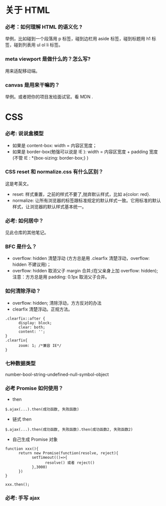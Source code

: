 
# 关于 HTML

### 必考：如何理解 HTML 的语义化 ?
举例，比如碰到一个段落用 p 标签，碰到边栏用 aside 标签，碰到标题用 h1 标签，碰到列表用 ul ol li 标签。

### meta viewport 是做什么的？怎么写?
用来适配移动端。
<meta name="viewport" content=" width=device-width, initial-scale=1.0 user-scalable=no
      maximum-scale=1.0 minimum-scale=1.0">

### canvas 是用来干嘛的？
举例。或者把你的项目发给面试官。看 MDN .

# CSS

### 必考: 说说盒模型
- 如果是 content-box: width = 内容区宽度；
- 如果是 border-box(勉强可以说是 IE ): width = 内容区宽度 + padding 宽度(不管 IE : *{box-sizing: border-box;} )

### CSS reset 和 normalize.css 有什么区别？
这是考英文。
- reset: 样式重置，之前的样式不要了,抛弃默认样式，比如 a{color: red}.
- normalize: 让所有浏览器的标签跟标准规定的默认样式一致。它用标准的默认样式，让浏览器的默认样式基本统一。

### 必考: 如何居中？
见此仓库的其他笔记。

### BFC 是什么？
- overflow: hidden 清楚浮动 (方方总是用 .clearfix 清楚浮动，overflow: hidden 不建议用)；
- overflow: hidden 取消父子 margin 合并;(在父亲身上加 overflow: hidden); 注意：方方总是用 padding: 0.1px 取消父子合并。

### 如何清除浮动？
- overflow: hidden; 清除浮动，方方反对的办法
- clearfix 清楚浮动。正规方法。
```
.clearfix::after {
      display: block;
      clear: both;
      content: '';
}
.clearfix{
      zoom: 1; /*兼容 IE*/
}
```

### 七种数据类型
number-bool-string-undefined-null-symbol-object

### 必考 Promise 如何使用？
- then
```
$.ajax(...).then(成功函数, 失败函数)
```

- 链式 then
```
$.ajax(...).then(成功函数, 失败函数).then(成功函数2, 失败函数2)
```

- 自己生成 Promise 对象
```
function xxx(){
      return new Promise(function(resolve, reject){
            setTimeout(()=>{
                  resolve() 或者 reject()
            },3000)
      })
}

xxx.then();
```

### 必考: 手写 ajax
```

```



